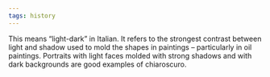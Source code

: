 ```yaml
---
tags: history
---
```

This means “light-dark” in Italian. It refers to the strongest contrast between light and shadow used to mold the shapes in paintings – particularly in oil paintings. Portraits with light faces molded with strong shadows and with dark backgrounds are good examples of chiaroscuro.